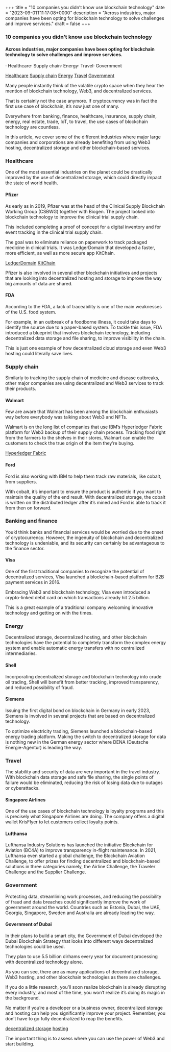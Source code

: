 +++
title = "10 companies you didn’t know use blockchain technology"
date = "2023-09-01T11:17:08+0000"
description = "Across industries, major companies have been opting for blockchain technology to solve challenges and improve services."
draft = false
+++

### 10 companies you didn’t know use blockchain technology


#### Across industries, major companies have been opting for blockchain technology to solve challenges and improve services.


· Healthcare· Supply chain· Energy· Travel· Government

[Healthcare](#324b)
[Supply chain](#f916)
[Energy](#fbad)
[Travel](#f8b5)
[Government](#9a89)

Many people instantly think of the volatile crypto space when they hear the mention of blockchain technology, Web3, and decentralized services.


That is certainly not the case anymore. If cryptocurrency was in fact the first use case of blockchain, it’s now just one of many.


Everywhere from banking, finance, healthcare, insurance, supply chain, energy, real estate, trade, IoT, to travel, the use cases of blockchain technology are countless.


In this article, we cover some of the different industries where major large companies and corporations are already benefiting from using Web3 hosting, decentralized storage and other blockchain-based services.


### Healthcare


One of the most essential industries on the planet could be drastically improved by the use of decentralized storage, which could directly impact the state of world health.


#### Pfizer


As early as in 2019, Pfizer was at the head of the Clinical Supply Blockchain Working Group (CSBWG) together with Biogen. The project looked into blockchain technology to improve the clinical trial supply chain.


This included completing a proof of concept for a digital inventory and for event tracking in the clinical trial supply chain.


The goal was to eliminate reliance on paperwork to track packaged medicine in clinical trials. It was LedgerDomain that developed a faster, more efficient, as well as more secure app KitChain.

[LedgerDomain](https://ledgerdomain.com/)
[KitChain](https://www.kitchain.org/)

Pfizer is also involved in several other blockchain initiatives and projects that are looking into decentralized hosting and storage to improve the way big amounts of data are shared.


#### FDA


According to the FDA, a lack of traceability is one of the main weaknesses of the U.S. food system.


For example, in an outbreak of a foodborne illness, it could take days to identify the source due to a paper-based system. To tackle this issue, FDA introduced a blueprint that involves blockchain technology, including decentralized data storage and file sharing, to improve visibility in the chain.


This is just one example of how decentralized cloud storage and even Web3 hosting could literally save lives.


### Supply chain


Similarly to tracking the supply chain of medicine and disease outbreaks, other major companies are using decentralized and Web3 services to track their products.


#### Walmart


Few are aware that Walmart has been among the blockchain enthusiasts way before everybody was talking about Web3 and NFTs.


Walmart is on the long list of companies that use IBM’s Hyperledger Fabric platform for Web3 backup of their supply chain process. Tracking food right from the farmers to the shelves in their stores, Walmart can enable the customers to check the true origin of the item they’re buying.

[Hyperledger Fabric](https://www.hyperledger.org/projects/fabric)

#### Ford


Ford is also working with IBM to help them track raw materials, like cobalt, from suppliers.


With cobalt, it’s important to ensure the product is authentic if you want to maintain the quality of the end result. With decentralized storage, the cobalt is written on the distributed ledger after it’s mined and Ford is able to track it from then on forward.


### Banking and finance


You’d think banks and financial services would be worried due to the onset of cryptocurrency. However, the ingenuity of blockchain and decentralized technology is undeniable, and its security can certainly be advantageous to the finance sector.


#### Visa


One of the first traditional companies to recognize the potential of decentralized services, Visa launched a blockchain-based platform for B2B payment services in 2016.


Embracing Web3 and blockchain technology, Visa even introduced a crypto-linked debit card on which transactions already hit 2.5 billion.


This is a great example of a traditional company welcoming innovative technology and getting on with the times.


### Energy


Decentralized storage, decentralized hosting, and other blockchain technologies have the potential to completely transform the complex energy system and enable automatic energy transfers with no centralized intermediaries.


#### Shell


Incorporating decentralized storage and blockchain technology into crude oil trading, Shell will benefit from better tracking, improved transparency, and reduced possibility of fraud.


#### Siemens


Issuing the first digital bond on blockchain in Germany in early 2023, Siemens is involved in several projects that are based on decentralized technology.


To optimize electricity trading, Siemens launched a blockchain-based energy trading platform. Making the switch to decentralized storage for data is nothing new in the German energy sector where DENA (Deutsche Energie-Agentur) is leading the way.


### Travel


The stability and security of data are very important in the travel industry. With blockchain data storage and safe file sharing, the single points of failure would be eliminated, reducing the risk of losing data due to outages or cyberattacks.


#### Singapore Airlines


One of the use cases of blockchain technology is loyalty programs and this is precisely what Singapore Airlines are doing. The company offers a digital wallet KrisFlyer to let customers collect loyalty points.


#### Lufthansa


Lufthansa Industry Solutions has launched the initiative Blockchain for Aviation (BC4A) to improve transparency in-flight maintenance. In 2021, Lufthansa even started a global challenge, the Blockchain Aviation Challenge, to offer prizes for finding decentralized and blockchain-based solutions in three categories namely, the Airline Challenge, the Traveler Challenge and the Supplier Challenge.


### Government


Protecting data, streamlining work processes, and reducing the possibility of fraud and data breaches could significantly improve the work of government around the world. Countries such as Estonia, Dubai, the UAE, Georgia, Singapore, Sweden and Australia are already leading the way.


#### Government of Dubai


In their plans to build a smart city, the Government of Dubai developed the Dubai Blockchain Strategy that looks into different ways decentralized technologies could be used.


They plan to use 5.5 billion dirhams every year for document processing with decentralized technology alone.


As you can see, there are as many applications of decentralized storage, Web3 hosting, and other blockchain technologies as there are challenges.


If you do a little research, you’ll soon realize blockchain is already disrupting every industry, and most of the time, you won’t realize it’s doing its magic in the background.


No matter if you’re a developer or a business owner, decentralized storage and hosting can help you significantly improve your project. Remember, you don’t have to go fully decentralized to reap the benefits.

[decentralized storage](https://blog.apillon.io/faq-apillon-web3-storage-c99a9b0e8b12)
[hosting](https://blog.apillon.io/faq-apillon-web3-hosting-81d5477661e7)

The important thing is to assess where you can use the power of Web3 and start building.

